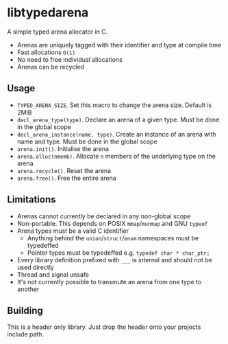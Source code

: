 # libtypedarena

A simple typed arena allocator in C.

* Arenas are uniquely tagged with their identifier and type at compile time
* Fast allocations `O(1)`
* No need to free individual allocations
* Arenas can be recycled

## Usage

* `TYPED_ARENA_SIZE`. Set this macro to change the arena size. Default is 2MiB
* `decl_arena_type(type)`. Declare an arena of a given type. Must be done in the global scope
* `decl_arena_instance(name, type)`. Create an instance of an arena with name and type. Must be done in the global scope
* `arena.init()`. Initialise the arena
* `arena.alloc(nmemb)`. Allocate `n` members of the underlying type on the arena
* `arena.recycle()`. Reset the arena
* `arena.free()`. Free the entire arena

## Limitations

* Arenas cannot currently be declared in any non-global scope
* Non-portable. This depends on POSIX `mmap`/`munmap` and GNU `typeof`
* Arena types must be a valid C identifier
    * Anything behind the `union`/`struct`/`enum` namespaces must be typedeffed
    * Pointer types must be typedeffed e.g. `typedef char * char_ptr;`
* Every library definition prefixed with `___` is internal and should not be used directly
* Thread and signal unsafe
* It's not currently possible to transmute an arena from one type to another

## Building

This is a header only library. Just drop the header onto your projects include path.
